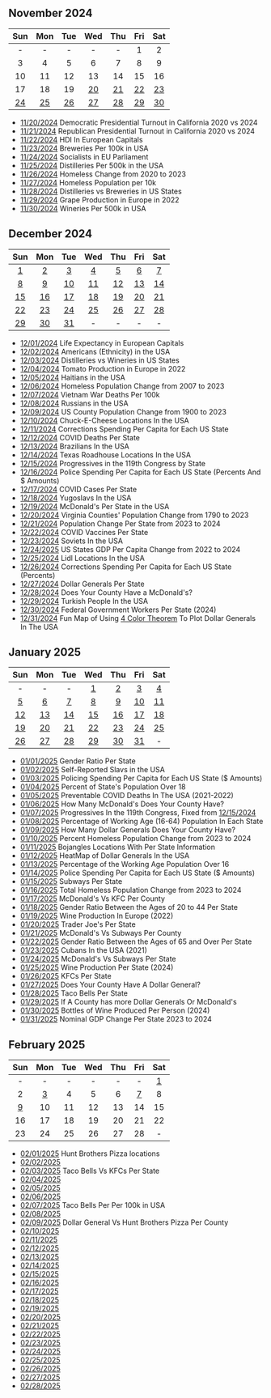 ## November 2024

|Sun|Mon|Tue|Wed|Thu|Fri|Sat|
|:-:|:-:|:-:|:-:|:-:|:-:|:-:|
| - | - | - | - | - |1|2|
|3|4|5|6|7|8|9|
|10|11|12|13|14|15|16|
|17|18|19|[20](projects/politics/California_Democratic_Pres_Turnout_2020_2024/)|[21](projects/politics/California_Republican_Pres_Turnout_2020_2024)|[22](projects/demography/European_Capitals_HDI)|[23](projects/alcohol/Breweries_Per_Capita/)|
|[24](projects/politics/European_Socialists/)|[25](projects/alcohol/Distilleries_Per_Capita/)|[26](projects/homeless/Homeless_Change_2020_2023/)|[27](projects/homeless/Homeless_population_per_10k/)|[28](projects/versus/Distilleries_vs_Breweries/)|[29](projects/agriculture/Grape_Production_Europe_2022/)|[30](projects/alcohol/Wineries_Per_Capita/)|


* [11/20/2024](projects/politics/California_Democratic_Pres_Turnout_2020_2024/) Democratic Presidential Turnout in California 2020 vs 2024
* [11/21/2024](projects/politics/California_Republican_Pres_Turnout_2020_2024) Republican Presidential Turnout in California 2020 vs 2024
* [11/22/2024](projects/demography/European_Capitals_HDI) HDI In European Capitals
* [11/23/2024](projects/alcohol/Breweries_Per_Capita/) Breweries Per 100k in USA
* [11/24/2024](projects/politics/European_Socialists/) Socialists in EU Parliament
* [11/25/2024](projects/alcohol/Distilleries_Per_Capita/) Distilleries Per 500k in the USA
* [11/26/2024](projects/homeless/Homeless_Change_2020_2023/) Homeless Change from 2020 to 2023
* [11/27/2024](projects/homeless/Homeless_population_per_10k/) Homeless Population per 10k
* [11/28/2024](projects/versus/Distilleries_vs_Breweries/) Distilleries vs Breweries in US States
* [11/29/2024](projects/agriculture/Grape_Production_Europe_2022/) Grape Production in Europe in 2022
* [11/30/2024](projects/alcohol/Wineries_Per_Capita/) Wineries Per 500k in USA

## December 2024

|Sun|Mon|Tue|Wed|Thu|Fri|Sat|
|:-:|:-:|:-:|:-:|:-:|:-:|:-:|
|[1](projects/demography/European_Capitals_Life_Expectancy/)|[2](projects/ethnicity/Americans_in_USA/)|[3](projects/versus/Distilleries_vs_Wineries)|[4](projects/agriculture/Tomato_Production_Europe_2022/)|[5](projects/ethnicity/Haitians_in_USA/)|[6](projects/homeless/Homeless_Change_2007_2023)|[7](projects/history/Vietnam_War_Deaths)|
|[8](projects/ethnicity/Russians_in_USA/)|[9](projects/history/Population_Change_1900_to_2023/)|[10](projects/restaurants/ChuckECheese_Locations_US/)|[11](projects/police/Corrections_Spending_Per_Capita/)|[12](projects/covid/COVID_Deaths_Per_State/)|[13](projects/ethnicity/Brazilians_in_USA/)|[14](projects/restaurants/TexasRoadHouse_Locations_US/)|
|[15](projects/politics/Progressives_Per_State_119th_Congress/)|[16](projects/police/Police_Spending_Per_Capita/)|[17](projects/covid/COVID_Cases_Per_State/)|[18](projects/ethnicity/Yugoslavs_in_USA/)|[19](projects/restaurants/McDonalds_Per_State/)|[20](projects/history/Virginia_Population_Change_1790_2023/)|[21](projects/demography/US_Population_Change_2023_to_2024/)|
|[22](projects/covid/COVID_Vaccine_Rates_Per_State/)|[23](projects/ethnicity/Soviets_in_USA/)|[24](projects/economics/US_States_GDP_Change_Per_Capita_2022-2024)|[25](projects/stores/Lidl_Locations_USA/)|[26](projects/police/Corrections_Spending_Per_Capita_Inversed/)|[27](projects/stores/Dollar_Generals_Per_State/)|[28](projects/restaurants/McDonalds_by_County/)|
|[29](projects/ethnicity/Turks_In_USA)|[30](projects/demography/US_Government_Employees_By_State/)|[31](projects/stores/United_States_Of_Dollar_General/)| - | - | - | - |

* [12/01/2024](projects/demography/European_Capitals_Life_Expectancy/) Life Expectancy in European Capitals
* [12/02/2024](projects/ethnicity/Americans_in_USA/) Americans (Ethnicity) in the USA
* [12/03/2024](projects/versus/Distilleries_vs_Wineries) Distilleries vs Wineries in US States
* [12/04/2024](projects/agriculture/Tomato_Production_Europe_2022/) Tomato Production in Europe in 2022
* [12/05/2024](projects/ethnicity/Haitians_in_USA/) Haitians in the USA
* [12/06/2024](projects/homeless/Homeless_Change_2007_2023) Homeless Population Change from 2007 to 2023
* [12/07/2024](projects/history/Vietnam_War_Deaths) Vietnam War Deaths Per 100k
* [12/08/2024](projects/ethnicity/Russians_in_USA/) Russians in the USA
* [12/09/2024](projects/history/Population_Change_1900_to_2023/) US County Population Change from 1900 to 2023
* [12/10/2024](projects/restaurants/ChuckECheese_Locations_US/) Chuck-E-Cheese Locations In the USA
* [12/11/2024](projects/police/Corrections_Spending_Per_Capita/) Corrections Spending Per Capita for Each US State
* [12/12/2024](projects/covid/COVID_Deaths_Per_State/) COVID Deaths Per State
* [12/13/2024](projects/ethnicity/Brazilians_in_USA/) Brazilians In the USA
* [12/14/2024](projects/restaurants/TexasRoadHouse_Locations_US/) Texas Roadhouse Locations In the USA
* [12/15/2024](projects/politics/Progressives_Per_State_119th_Congress/) Progressives in the 119th Congress by State
* [12/16/2024](projects/police/Police_Spending_Per_Capita/) Police Spending Per Capita for Each US State (Percents And $ Amounts)
* [12/17/2024](projects/covid/COVID_Cases_Per_State/) COVID Cases Per State
* [12/18/2024](projects/ethnicity/Yugoslavs_in_USA/) Yugoslavs In the USA
* [12/19/2024](projects/restaurants/McDonalds_Per_State/) McDonald's Per State in the USA
* [12/20/2024](projects/history/Virginia_Population_Change_1790_2023/) Virginia Counties' Population Change from 1790 to 2023
* [12/21/2024](projects/demography/US_Population_Change_2023_to_2024/) Population Change Per State from 2023 to 2024
* [12/22/2024](projects/covid/COVID_Vaccine_Rates_Per_State/) COVID Vaccines Per State
* [12/23/2024](projects/ethnicity/Soviets_in_USA/) Soviets In the USA
* [12/24/2025](projects/economics/US_States_GDP_Change_Per_Capita_2022-2024) US States GDP Per Capita Change from 2022 to 2024
* [12/25/2024](projects/stores/Lidl_Locations_USA/) Lidl Locations In the USA
* [12/26/2024](projects/police/Corrections_Spending_Per_Capita_Inversed/) Corrections Spending Per Capita for Each US State (Percents)
* [12/27/2024](projects/stores/Dollar_Generals_Per_State/) Dollar Generals Per State
* [12/28/2024](projects/restaurants/McDonalds_by_County/) Does Your County Have a McDonald's?
* [12/29/2024](projects/ethnicity/Turks_In_USA) Turkish People In the USA
* [12/30/2024](projects/demography/US_Government_Employees_By_State/) Federal Government Workers Per State (2024)
* [12/31/2024](projects/stores/United_States_Of_Dollar_General/) Fun Map of Using [4 Color Theorem](https://en.wikipedia.org/wiki/Four_color_theorem) To Plot Dollar Generals In The USA

## January 2025

|Sun|Mon|Tue|Wed|Thu|Fri|Sat|
|:-:|:-:|:-:|:-:|:-:|:-:|:-:|
|-|-|-|[1](projects/demography/Gender_Ratio_USA/)|[2](projects/ethnicity/Slavic_in_USA/)|[3](projects/police/Police_Spending_Per_Capita_Inversed/)|[4](projects/demography/Over_18_Population/)|
|[5](projects/covid/Preventable_COVID_Deaths/)|[6](projects/restaurants/McDonalds_Per_County_Count/)|[7](projects/politics/Progressives_Per_State_119th_Congress_Fixed/)|[8](projects/demography/Working_Population/)|[9](projects/stores/Dollar_Generals_Per_County_Count/)|[10](projects/homeless/Homeless_Change_2023_2024_Percents/)|[11](projects/restaurants/Bojangles_Per_State/)|
|[12](projects/stores/Dollar_Generals_HeatMap/)|[13](projects/demography/Over_18_Working_Population/)|[14](projects/police/Corrections_Spending_Per_Capita_Values/)|[15](projects/restaurants/Subways_Per_State/)|[16](projects/homeless/Homeless_Change_2023_2024_Totals/)|[17](projects/veesus/McDonalds_Vs_KFC/)|[18](projects/demography/Gender_Ratio_USA_20-44/)|
|[19](projects/alcohol/Wine_Production_Europe_2022/)|[20](projects/stores/Trader_Joes_Per_State/)|[21](projects/versus/McDonalds_Vs_Subway/)|[22](projects/demography/Gender_Ratio_USA_65_And_Over/)|[23](projects/ethnicity/Cubans_in_USA/)|[24](projects/versus/McDonalds_Vs_Subway_Per_State/)|[25](projects/alcohol/Wine_Produced_USA_2024/)|
|[26](projects/restaurants/KFCs_Per_State/)|[27](projects/stores/Dollar_Generals_Per_County)|[28](projects/restaurants/Taco_Bells_Per_State/)|[29](projects/versus/McDonalds_Vs_Dollar_Generals/)|[30](projects/alcohol/Wine_Produced_USA_2024_Per_Capita/)|[31](projects/economics/US_States_GDP_Change_2023-2024/)|-|


* [01/01/2025](projects/demography/Gender_Ratio_USA/) Gender Ratio Per State
* [01/02/2025](projects/ethnicity/Slavic_in_USA/) Self-Reported Slavs in the USA
* [01/03/2025](projects/police/Police_Spending_Per_Capita_Inversed/) Policing Spending Per Capita for Each US State ($ Amounts)
* [01/04/2025](projects/demography/Over_18_Population/) Percent of State's Population Over 18
* [01/05/2025](projects/covid/Preventable_COVID_Deaths/) Preventable COVID Deaths In The USA (2021-2022)
* [01/06/2025](projects/restaurants/McDonalds_Per_County_Count/) How Many McDonald's Does Your County Have?
* [01/07/2025](projects/politics/Progressives_Per_State_119th_Congress_Fixed/) Progressives In the 119th Congress, Fixed from [12/15/2024](projects/politics/Progressives_Per_State_119th_Congress/)
* [01/08/2025](projects/demography/Working_Population/) Percentage of Working Age (16-64) Population In Each State
* [01/09/2025](projects/stores/Dollar_Generals_Per_County_Count/) How Many Dollar Generals Does Your County Have?
* [01/10/2025](projects/homeless/Homeless_Change_2023_2024_Percents/) Percent Homeless Population Change from 2023 to 2024
* [01/11/2025](projects/restaurants/Bojangles_Per_State/) Bojangles Locations With Per State Information
* [01/12/2025](projects/stores/Dollar_Generals_HeatMap/) HeatMap of Dollar Generals In the USA
* [01/13/2025](projects/demography/Over_18_Working_Population/) Percentage of the Working Age Population Over 16
* [01/14/2025](projects/police/Corrections_Spending_Per_Capita_Values/) Police Spending Per Capita for Each US State ($ Amounts)
* [01/15/2025](projects/restaurants/Subways_Per_State/) Subways Per State
* [01/16/2025](projects/homeless/Homeless_Change_2023_2024_Totals/) Total Homeless Population Change from 2023 to 2024
* [01/17/2025](projects/versus/McDonalds_Vs_KFC/) McDonald's Vs KFC Per County
* [01/18/2025](projects/demography/Gender_Ratio_USA_20-44/) Gender Ratio Between the Ages of 20 to 44 Per State
* [01/19/2025](projects/alcohol/Wine_Production_Europe_2022/) Wine Production In Europe (2022)
* [01/20/2025](projects/stores/Trader_Joes_Per_State/) Trader Joe's Per State
* [01/21/2025](projects/versus/McDonalds_Vs_Subway/) McDonald's Vs Subways Per County
* [01/22/2025](projects/demography/Gender_Ratio_USA_65_And_Over/) Gender Ratio Between the Ages of 65 and Over Per State
* [01/23/2025](projects/ethnicity/Cubans_in_USA/) Cubans In the USA (2021)
* [01/24/2025](projects/versus/McDonalds_Vs_Subway_Per_State/) McDonald's Vs Subways Per State
* [01/25/2025](projects/alcohol/Wine_Produced_USA_2024/) Wine Production Per State (2024)
* [01/26/2025](projects/restaurants/KFCs_Per_State/) KFCs Per State
* [01/27/2025](projects/stores/Dollar_Generals_Per_County) Does Your County Have A Dollar General?
* [01/28/2025](projects/restaurants/Taco_Bells_Per_State/) Taco Bells Per State
* [01/29/2025](projects/versus/McDonalds_Vs_Dollar_Generals/) If A County has more Dollar Generals Or McDonald's
* [01/30/2025](projects/alcohol/Wine_Produced_USA_2024_Per_Capita/) Bottles of Wine Produced Per Person (2024)
* [01/31/2025](projects/economics/US_States_GDP_Change_2023-2024/) Nominal GDP Change Per State 2023 to 2024

## February 2025

|Sun|Mon|Tue|Wed|Thu|Fri|Sat|
|:-:|:-:|:-:|:-:|:-:|:-:|:-:|
| - | - | - | - | - | - |[1](projects/restaurants/Hunt_Brothers_Per_State/)|
|2|[3](projects/versus/Taco_Bells_Vs_KFCs_Per_State/)|4|5|6|[7](projects/restaurants/Taco_Bells_Per_State_Per_Capita/)|8|
|[9](projects/versus/Dollar_General_Vs_Hunt_Brothers_Counties/)|10|11|12|13|14|15|
|16|17|18|19|20|21|22|
|23|24|25|26|27|28|-|

* [02/01/2025](projects/restaurants/Hunt_Brothers_Per_State/) Hunt Brothers Pizza locations
* [02/02/2025]()
* [02/03/2025](projects/versus/Taco_Bells_Vs_KFCs_Per_State/) Taco Bells Vs KFCs Per State
* [02/04/2025]()
* [02/05/2025]()
* [02/06/2025]()
* [02/07/2025](projects/restaurants/Taco_Bells_Per_State_Per_Capita/) Taco Bells Per Per 100k in USA
* [02/08/2025]()
* [02/09/2025](projects/versus/Dollar_General_Vs_Hunt_Brothers_Counties/) Dollar General Vs Hunt Brothers Pizza Per County
* [02/10/2025]()
* [02/11/2025]()
* [02/12/2025]()
* [02/13/2025]()
* [02/14/2025]()
* [02/15/2025]()
* [02/16/2025]()
* [02/17/2025]()
* [02/18/2025]()
* [02/19/2025]()
* [02/20/2025]()
* [02/21/2025]()
* [02/22/2025]()
* [02/23/2025]()
* [02/24/2025]()
* [02/25/2025]()
* [02/26/2025]()
* [02/27/2025]()
* [02/28/2025]()
